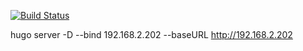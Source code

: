 [![Build Status](https://travis-ci.org/ericowens/pecs.owens.fyi.svg?branch=master)](https://travis-ci.org/ericowens/pecs.owens.fyi)

hugo server -D --bind 192.168.2.202 --baseURL http://192.168.2.202